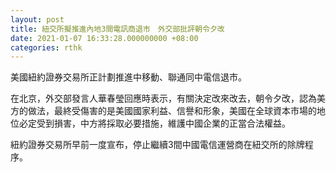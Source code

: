 ```yaml
---
layout: post
title: 紐交所擬推進內地3間電訊商退市　外交部批評朝令夕改
date: 2021-01-07 16:33:28.000000000 +08:00
categories: rthk
---
```


美國紐約證券交易所正計劃推進中移動、聯通同中電信退市。

在北京，外交部發言人華春瑩回應時表示，有關決定改來改去，朝令夕改，認為美方的做法，最終受傷害的是美國國家利益、信譽和形象，美國在全球資本市場的地位必定受到損害，中方將採取必要措施，維護中國企業的正當合法權益。

紐約證券交易所早前一度宣布，停止繼續3間中國電信運營商在紐交所的除牌程序。
